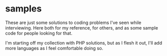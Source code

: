 samples
=======

These are just some solutions to coding problems I've seen while interviewing. Here both for my reference, for others, and as some sample code for people looking for that.

I'm starting off my collection with PHP solutions, but as I flesh it out, I'll add more languages as I feel comfortable doing so.
